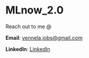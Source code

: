 # MLnow_2.0

Reach out to me @

<b>Email</b>: vennela.jobs@gmail.com

<b>LinkedIn</b>: <a href = "https://www.linkedin.com/in/vennela-s-62b74665/">LinkedIn</a>

